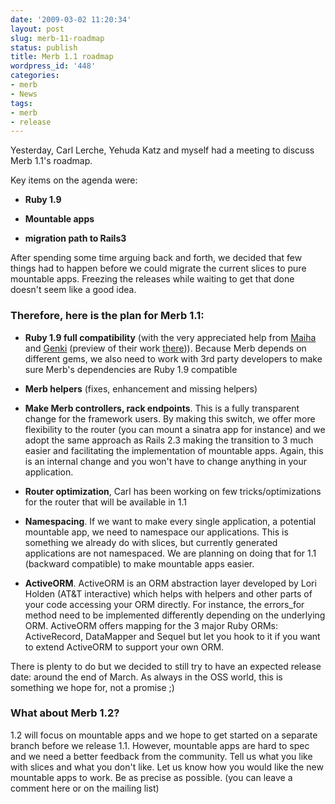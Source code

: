 ```yaml
---
date: '2009-03-02 11:20:34'
layout: post
slug: merb-11-roadmap
status: publish
title: Merb 1.1 roadmap
wordpress_id: '448'
categories:
- merb
- News
tags:
- merb
- release
---
```


Yesterday, Carl Lerche, Yehuda Katz and myself had a meeting to discuss Merb 1.1's roadmap.

Key items on the agenda were:



	
  * **Ruby 1.9**

	
  * **Mountable apps**

	
  * **migration path to Rails3**


After spending some time arguing back and forth, we decided that few things had to happen before we could migrate the current slices to pure mountable apps. Freezing the releases while waiting to get that done doesn't seem like a good idea.


### Therefore, here is the plan for Merb 1.1:





	
  * **Ruby 1.9 full compatibility** (with the very appreciated help from [Maiha](http://twitter.com/maiha) and [Genki](http://blog.s21g.com/takiuchi) (preview of their work [there](http://merbi.st))). Because Merb depends on different gems, we also need to work with 3rd party developers to make sure Merb's dependencies are Ruby 1.9 compatible



	
  * **Merb helpers** (fixes, enhancement and missing helpers)



	
  * **Make Merb controllers, rack endpoints**. This is a fully transparent change for the framework users. By making this switch, we offer more flexibility to the router (you can mount a sinatra app for instance) and we adopt the same approach as Rails 2.3 making the transition to 3 much easier and facilitating the implementation of mountable apps. Again, this is an internal change and you won't have to change anything in your application.



	
  * **Router optimization**, Carl has been working on few tricks/optimizations for the router that will be available in 1.1



	
  * **Namespacing**. If we want to make every single application, a potential mountable app, we need to namespace our applications. This is something we already do with slices, but currently generated applications are not namespaced. We are planning on doing that for 1.1 (backward compatible) to make mountable apps easier.



	
  * **ActiveORM**. ActiveORM is an ORM abstraction layer developed by Lori Holden (AT&T interactive) which helps with helpers and other parts of your code accessing your ORM directly. For instance, the errors_for method need to be implemented differently depending on the underlying ORM. ActiveORM offers mapping for the 3 major Ruby ORMs: ActiveRecord, DataMapper and Sequel but let you hook to it if you want to extend ActiveORM to support your own ORM.


There is plenty to do but we decided to still try to have an expected release date: around the end of March. As always in the OSS world, this is something we hope for, not a promise ;)


### What about Merb 1.2?


1.2 will focus on mountable apps and we hope to get started on a separate branch before we release 1.1. However, mountable apps are hard to spec and we need a better feedback from the community. Tell us what you like with slices and what you don't like. Let us know how you would like the new mountable apps to work. Be as precise as possible. (you can leave a comment here or on the mailing list)
